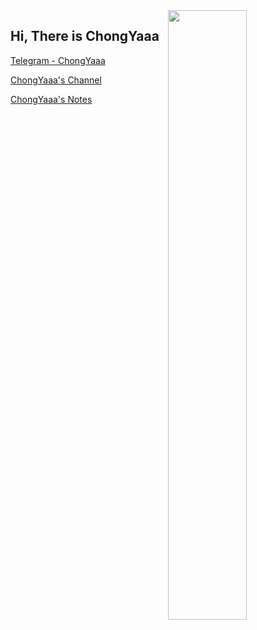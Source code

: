 
  <img align="right" src="https://github-readme-stats.vercel.app/api?username=Varsion&show_icons=true" width="50%" />



## Hi, There is ChongYaaa


[Telegram - ChongYaaa](https://t.me/ChongYaaa)

[ChongYaaa's Channel](https://t.me/cynight)

[ChongYaaa's Notes](https://blog.chongyaaa.pro)

